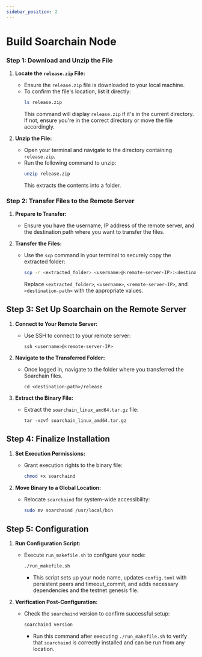 ```yaml
---
sidebar_position: 2
---
```


# Build Soarchain Node

### Step 1: Download and Unzip the File

1. **Locate the `release.zip` File:**
   - Ensure the `release.zip` file is downloaded to your local machine.
   - To confirm the file's location, list it directly:
     ```bash
     ls release.zip
     ```
     This command will display `release.zip` if it's in the current directory. If not, ensure you're in the correct directory or move the file accordingly.

2. **Unzip the File:**
   - Open your terminal and navigate to the directory containing `release.zip`.
   - Run the following command to unzip:
     ```bash
     unzip release.zip
     ```
     This extracts the contents into a folder.

### Step 2: Transfer Files to the Remote Server

1. **Prepare to Transfer:**
   - Ensure you have the username, IP address of the remote server, and the destination path where you want to transfer the files.

2. **Transfer the Files:**
   - Use the `scp` command in your terminal to securely copy the extracted folder:
     ```bash
     scp -r <extracted_folder> <username>@<remote-server-IP>:<destination-path>
     ```
     Replace `<extracted_folder>`, `<username>`, `<remote-server-IP>`, and `<destination-path>` with the appropriate values.


## Step 3: Set Up Soarchain on the Remote Server

1. **Connect to Your Remote Server:**
   - Use SSH to connect to your remote server:
     ```
     ssh <username>@<remote-server-IP>
     ```

2. **Navigate to the Transferred Folder:**
   - Once logged in, navigate to the folder where you transferred the Soarchain files.
     ```
     cd <destination-path>/release
     ```

3. **Extract the Binary File:**
   - Extract the `soarchain_linux_amd64.tar.gz` file:
     ```
     tar -xzvf soarchain_linux_amd64.tar.gz
     ```

## Step 4: Finalize Installation

1. **Set Execution Permissions:**
   - Grant execution rights to the binary file:
     ```bash
     chmod +x soarchaind
     ```

2. **Move Binary to a Global Location:**
   - Relocate `soarchaind` for system-wide accessibility:
     ```bash
     sudo mv soarchaind /usr/local/bin
     ```

## Step 5: Configuration

1. **Run Configuration Script:**
   - Execute `run_makefile.sh` to configure your node:
     ```bash
     ./run_makefile.sh
     ```
     - This script sets up your node name, updates `config.toml` with persistent peers and timeout_commit, and adds necessary dependencies and the testnet genesis file.

2. **Verification Post-Configuration:**
   - Check the `soarchaind` version to confirm successful setup:
     ```bash
     soarchaind version
     ```
     - Run this command after executing `./run_makefile.sh` to verify that `soarchaind` is correctly installed and can be run from any location.

